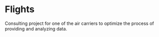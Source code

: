 # Flights
Consulting project for one of the air carriers to optimize the process of providing and analyzing data.
